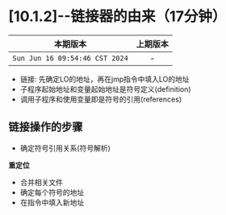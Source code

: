 
# [10.1.2]--链接器的由来（17分钟）

|本期版本|上期版本
|:---:|:---:
`Sun Jun 16 09:54:46 CST 2024` | -

* 链接: 先确定LO的地址，再在jmp指令中填入LO的地址
* 子程序起始地址和变量起始地址是符号定义(definition)
* 调用子程序和使用变量即是符号的引用(references)


## 链接操作的步骤

* 确定符号引用关系(符号解析)

**重定位**

* 合并相关文件
* 确定每个符号的地址
* 在指令中填入新地址